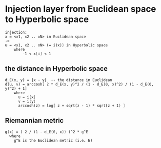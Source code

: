 # Injection layer from Euclidean space to Hyperbolic space

```
injection:
x = <x1, x2 .. xN> in Euclidean space
->
u = <x1, x2 .. xN> (= i(x)) in Hyperbolic space
    where
        -1 < x[i] < 1
```

## the distance in Hyperbolic space

```
d_E(x, y) = |x - y|  -- the distance in Euclidean
d(u, v) = arccosh[ 2 * d_E(x, y)^2 / (1 - d_E(0, x)^2) / (1 - d_E(0, y)^2) + 1]
    where
      u = i(x)
      v = i(y)
      arccosh(z) = log[ z + sqrt(z - 1) * sqrt(z + 1) ]
```

## Riemannian metric

```
g(x) = ( 2 / (1 - d_E(0, x)) )^2 * g^E
  where
    g^E is the Euclidean metric (i.e. E)
```
